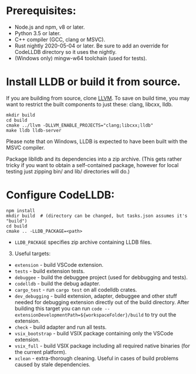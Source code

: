 # Prerequisites:
- Node.js and npm, v8 or later.
- Python 3.5 or later.
- C++ compiler (GCC, clang or MSVC).
- Rust nightly 2020-05-04 or later.  Be sure to add an override for CodeLLDB directory so it uses the nightly.
- (Windows only) mingw-w64 toolchain (used for tests).

# Install LLDB or build it from source.

If you are building from source, clone [LLVM](https://github.com/llvm/llvm-project).  To save on build time, you may
want to restrict the built components to just these: clang, libcxx, lldb.
```
mkdir build
cd build
cmake ../llvm -DLLVM_ENABLE_PROJECTS="clang;libcxx;lldb"
make lldb lldb-server
```
Please note that on Windows, LLDB is expected to have been built with the MSVC compiler.

Package liblldb and its dependencies into a zip archive.
(This gets rather tricky if you want to obtain a self-contained package, however for local testing just zipping
bin/ and lib/ directories will do.)

# Configure CodeLLDB:
```
npm install
mkdir build  # (directory can be changed, but tasks.json assumes it's "build")
cd build
cmake .. -LLDB_PACKAGE=<path>
```
- `LLDB_PACKAGE` specifies zip archive containing LLDB files.

3. Useful targets:
- `extension` - build VSCode extension.
- `tests` - build extension tests.
- `debuggee` - build the debuggee project (used for debbugging and tests).
- `codelldb` - build the debug adapter.
- `cargo_test` - run `cargo test` on all codelldb crates.
- `dev_debugging` - build extension, adapter, debuggee and other stuff needed for debugging extension directly out of the build directory.
After building this target you can run `code --extensionDevelopmentPath=${workspaceFolder}/build` to try out the extension.
- `check` - build adapter and run all tests.
- `vsix_bootstrap` - build VSIX package containing only the VSCode extension.
- `vsix_full` - build VSIX package including all required native binaries (for the current platform).
- `xclean` - extra-thorough cleaning.  Useful in cases of build problems caused by stale dependencies.

